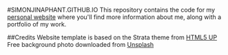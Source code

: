 #SIMONJINAPHANT.GITHUB.IO
This repository contains the code for my [personal website](http://simonjinaphant.github.io/)
where you'll find more information about me, along with a portfolio of my work.

##Credits
Website template is based on the Strata theme from [HTML5 UP](http://html5up.net/)
Free background photo downloaded from [Unsplash](http://unsplash.com/)
